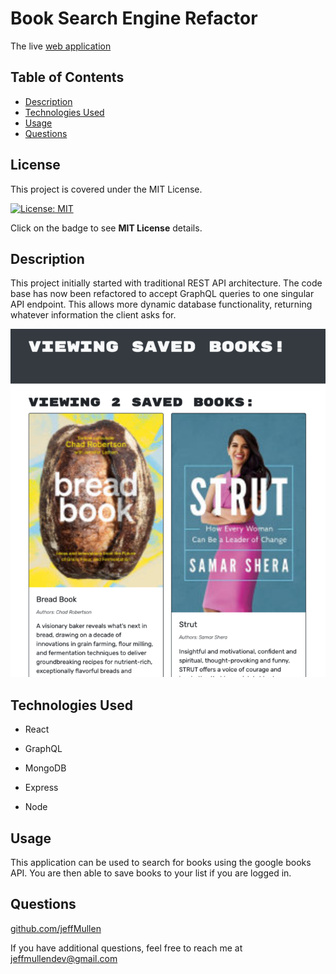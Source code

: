 # Book Search Engine Refactor

The live [web application](https://desolate-garden-44682.herokuapp.com/)

  ## Table of Contents
  * [Description](#description)
  * [Technologies Used](#technologies-used)
  * [Usage](#usage)
  * [Questions](#questions)

  ## License 
This project is covered under the MIT License.
    
  [![License: MIT](https://img.shields.io/badge/License-MIT-yellow.svg)](https://opensource.org/licenses/MIT)
  
  Click on the badge to see **MIT License** details.

  ## Description
  This project initially started with traditional REST API architecture.  The code base has now been refactored to accept GraphQL queries to one singular API endpoint.  This allows more dynamic database functionality, returning whatever information the client asks for.  

  ![App screenshot](./images/screenshot-resize.png)

  ## Technologies Used
  * React

  * GraphQL

  * MongoDB

  * Express

  * Node

  ## Usage
  This application can be used to search for books using the google books API.  You are then able to save books to your list if you are logged in.

  ## Questions
  
  [github.com/jeffMullen](https://github.com/jeffMullen)

  If you have additional questions, feel free to reach me at jeffmullendev@gmail.com
